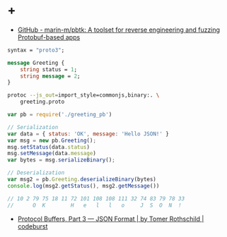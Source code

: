 # +

- [GitHub \- marin\-m/pbtk: A toolset for reverse engineering and fuzzing Protobuf\-based apps](https://github.com/marin-m/pbtk)

```protobuf
syntax = "proto3";

message Greeting {
    string status = 1; 
    string message = 2;
}
```

```bash
protoc --js_out=import_style=commonjs,binary:. \
    greeting.proto
```

```javascript
var pb = require('./greeting_pb')

// Serialization
var data = { status: 'OK', message: 'Hello JSON!' }
var msg = new pb.Greeting();
msg.setStatus(data.status)
msg.setMessage(data.message)
var bytes = msg.serializeBinary();

// Deserialization
var msg2 = pb.Greeting.deserializeBinary(bytes)
console.log(msg2.getStatus(), msg2.getMessage())

// 10 2 79 75 18 11 72 101 108 108 111 32 74 83 79 78 33
//      O  K        H   e   l   l   o     J  S  O  N  !
```

- [Protocol Buffers, Part 3 — JSON Format \| by Tomer Rothschild \| codeburst](https://codeburst.io/protocol-buffers-part-3-json-format-e1ca0af27774)


